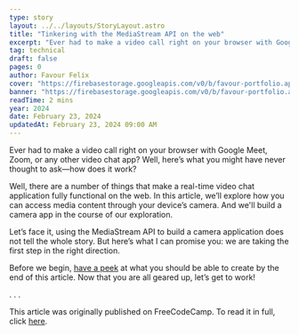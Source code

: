 ```yaml
---
type: story
layout: ../../layouts/StoryLayout.astro
title: "Tinkering with the MediaStream API on the web"
excerpt: "Ever had to make a video call right on your browser with Google Meet, Zoom, or any other video chat app? Well, here’s what you might have never thought to ask—how does it work?"
tag: technical
draft: false
pages: 0
author: Favour Felix
cover: "https://firebasestorage.googleapis.com/v0/b/favour-portfolio.appspot.com/o/stories%2Fmediastream-camera-app.webp?alt=media&token=78fdfc73-7cfc-4a77-a585-6c0f85f5e4ba"
banner: "https://firebasestorage.googleapis.com/v0/b/favour-portfolio.appspot.com/o/stories%2Fmediastream-camera-app.webp?alt=media&token=78fdfc73-7cfc-4a77-a585-6c0f85f5e4ba"
readTime: 2 mins
year: 2024
date: February 23, 2024
updatedAt: February 23, 2024 09:00 AM
---
```


Ever had to make a video call right on your browser with Google Meet, Zoom, or any other video chat app? Well, here’s what you might have never thought to ask—how does it work?

Well, there are a number of things that make a real-time video chat application fully functional on the web. In this article, we’ll explore how you can access media content through your device’s camera. And we'll build a camera app in the course of our exploration.

Let’s face it, using the MediaStream API to build a camera application does not tell the whole story. But here’s what I can promise you: we are taking the first step in the right direction.

Before we begin, [have a peek](https://camera-demo-rho.vercel.app/) at what you should be able to create by the end of this article. Now that you are all geared up, let’s get to work!

<section class="first">
. . .
</section>

This article was originally published on FreeCodeCamp. To read it in full, click [here](https://www.freecodecamp.org/news/build-a-camera-app-on-the-web/).
